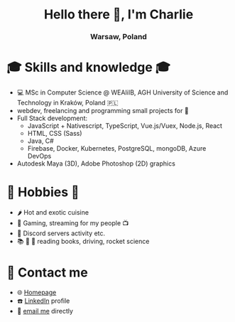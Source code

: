 <h1 align="center">Hello there 👋, I'm Charlie</h1>
<h3 align="center">Warsaw, Poland</h3>


# :mortar_board: Skills and knowledge :mortar_board:
- :computer: MSc in Computer Science @ WEAIiIB, AGH University of Science and Technology in Kraków, Poland :poland:
- webdev, freelancing and programming small projects for :money_with_wings: 
- Full Stack development:
  * JavaScript + Nativescript, TypeScript, Vue.js/Vuex, Node.js, React
  * HTML, CSS (Sass)
  * Java, C#
  * Firebase, Docker, Kubernetes, PostgreSQL, mongoDB, Azure DevOps
- Autodesk Maya (3D), Adobe Photoshop (2D) graphics

# 📅 Hobbies 📅

- :hot_pepper: Hot and exotic cuisine
- :space_invader: Gaming, streaming for my people :tv:
- :speech_balloon: Discord servers activity etc.
- :books: :red_car: :rocket: reading books, driving, rocket science

# :speech_balloon: Contact me
- :globe_with_meridians: [Homepage](https://warchalowski.pl)
- :telephone: [LinkedIn](https://www.linkedin.com/in/karol-warcha%C5%82owski/) profile
- :e-mail: [email me](mailto:kontakt@warchalowski.pl) directly
